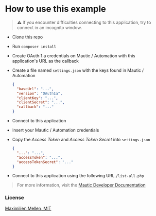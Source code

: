 # How to use this example

> :warning: If you encounter difficulties connecting to this application, try to connect in an incognito window.

- Clone this repo

- Run `composer install`

- Create OAuth 1.a credentials on Mautic / Automation with this application's URL as the callback

- Create a file named `settings.json` with the keys found in Mautic / Automation

  ```json
  {
    "baseUrl": "...",
    "version": "OAuth1a",
    "clientKey": "...",
    "clientSecret": "...",
    "callback": "..."
  }
  ```
  
- Connect to this application

- Insert your Mautic / Automation credentials

- Copy the _Access Token_ and _Access Token Secret_ into `settings.json`

  ```json
  {
    "...": "...",
    "accessToken": "...",
    "accessTokenSecret": "..."
  }
  ```

- Connect to this application using the following URL `/list-all.php`

> For more information, visit the [Mautic Developer Documentation](https://developer.mautic.org/#rest-api)

### License

[Maximilien Mellen, MIT](LICENSE.md)
